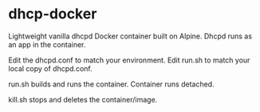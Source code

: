 # dhcp-docker
Lightweight vanilla dhcpd Docker container built on Alpine. Dhcpd runs as an app in the container.

Edit the dhcpd.conf to match your environment. Edit run.sh to match your local copy of dhcpd.conf. 

run.sh builds and runs the container. Container runs detached.

kill.sh stops and deletes the container/image.
